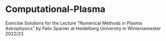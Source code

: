 # Computational-Plasma
Exercise Solutions for the Lecture "Numerical Methods in Plasma Astrophysics" by Felix Spanier at Heidelberg University in Wintersemester 2022/23
